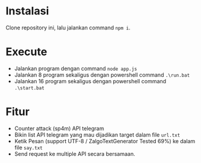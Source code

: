 # Instalasi

Clone repository ini, lalu jalankan command `npm i`.

# Execute

- Jalankan program dengan command `node app.js`
- Jalankan 8 program sekaligus dengan powershell command `.\run.bat`
- Jalankan 16 program sekaligus dengan powershell command `.\start.bat`


# Fitur
- Counter attack (sp4m) API telegram
- Bikin list API telegram yang mau dijadikan target dalam file `url.txt`
- Ketik Pesan (support UTF-8 / ZalgoTextGenerator Tested 69%) ke dalam file `say.txt`
- Send request ke multiple API secara bersamaan.
